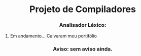 <h1 align="center">Projeto de Compiladores</h1>
  
  
<h3 align="center">Analisador Léxico:</h3>
  
1. Em andamento...
Calvaram meu portifólio

<h3 align="center">Aviso: sem aviso ainda.</h3>
